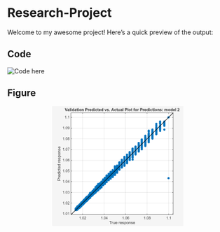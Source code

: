 # Research-Project

Welcome to my awesome project! Here’s a quick preview of the output:

## Code
![Code here](First_ML_Radar_for_git.m)


## Figure
<div style="text-align: center;">
  <img src="predandactual.png" alt="Plot Description" width="300"/>
</div>
